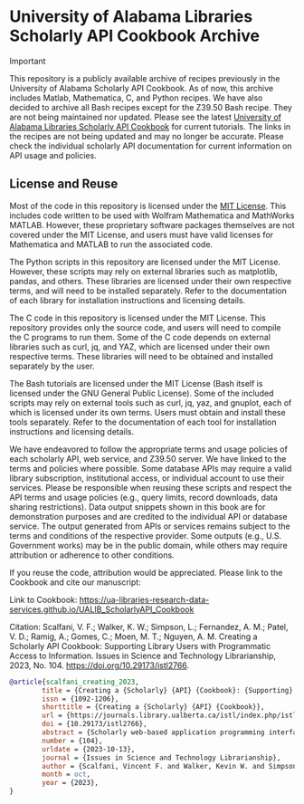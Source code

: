 # University of Alabama Libraries Scholarly API Cookbook Archive

> [!IMPORTANT]
> This repository is a publicly available archive of recipes previously in the University of Alabama Scholarly API Cookbook. As of now, this archive includes Matlab, Mathematica, C, and Python recipes. We have also decided to archive all Bash recipes except for the Z39.50 Bash recipe. They are not being maintained nor updated. Please see the latest [University of Alabama Libraries Scholarly API Cookbook](https://ua-libraries-research-data-services.github.io/UALIB_ScholarlyAPI_Cookbook) for current tutorials. The links in the recipes are not being updated and may no longer be accurate. Please check the individual scholarly API documentation for current information on API usage and policies.

## License and Reuse

Most of the code in this repository is licensed under the [MIT License](https://github.com/UA-Libraries-Research-Data-Services/Scholarly_API_Cookbook_Archive/blob/main/LICENSE). This includes code written to be used with Wolfram Mathematica and MathWorks MATLAB. However, these proprietary software packages themselves are not covered under the MIT License, and users must have valid licenses for Mathematica and MATLAB to run the associated code.

The Python scripts in this repository are licensed under the MIT License. However, these scripts may rely on external libraries such as matplotlib, pandas, and others. These libraries are licensed under their own respective terms, and will need to be installed separately. Refer to the documentation of each library for installation instructions and licensing details.

The C code in this repository is licensed under the MIT License. This repository provides only the source code, and users will need to compile the C programs to run them. Some of the C code depends on external libraries such as curl, jq, and YAZ, which are licensed under their own respective terms. These libraries will need to be obtained and installed separately by the user.

The Bash tutorials are licensed under the MIT License (Bash itself is licensed under the GNU General Public License). Some of the included scripts may rely on external tools such as curl, jq, yaz, and gnuplot, each of which is licensed under its own terms. Users must obtain and install these tools separately. Refer to the documentation of each tool for installation instructions and licensing details.

We have endeavored to follow the appropriate terms and usage policies of each scholarly API, web service, and Z39.50 server. We have linked to the terms and policies where possible. Some database APIs may require a valid library subscription, institutional access, or individual account to use their services. Please be responsible when reusing these scripts and respect the API terms and usage policies (e.g., query limits, record downloads, data sharing restrictions). Data output snippets shown in this book are for demonstration purposes and are credited to the individual API or database service. The output generated from APIs or services remains subject to the terms and conditions of the respective provider. Some outputs (e.g., U.S. Government works) may be in the public domain, while others may require attribution or adherence to other conditions.

If you reuse the code, attribution would be appreciated. Please link to the Cookbook and cite our manuscript:

Link to Cookbook: https://ua-libraries-research-data-services.github.io/UALIB_ScholarlyAPI_Cookbook

Citation: Scalfani, V. F.; Walker, K. W.; Simpson, L.; Fernandez, A. M.; Patel, V. D.; Ramig, A.; Gomes, C.; Moen, M. T.; Nguyen, A. M. Creating a Scholarly API Cookbook: Supporting Library Users with Programmatic Access to Information. Issues in Science and Technology Librarianship, 2023, No. 104. https://doi.org/10.29173/istl2766.

```bibtex
@article{scalfani_creating_2023,
        title = {Creating a {Scholarly} {API} {Cookbook}: {Supporting} {Library} {Users} with {Programmatic} {Access} to {Information}},
        issn = {1092-1206},
        shorttitle = {Creating a {Scholarly} {API} {Cookbook}},
        url = {https://journals.library.ualberta.ca/istl/index.php/istl/article/view/2766},
        doi = {10.29173/istl2766},
        abstract = {Scholarly web-based application programming interfaces (APIs) allow users to interact with information and data programmatically. Interacting with information programmatically allows users to create advanced information query workflows and quickly access machine-readable data for downstream computations. With the growing availability of scholarly APIs from open and commercial library databases, supporting access to information via an API has become a key support area for research data services in libraries. This article describes our efforts with supporting API access through the development of an online Scholarly API Cookbook. The Cookbook contains code recipes (i.e., tutorials) for getting started with 10 different scholarly APIs, including for example, Scopus, World Bank, and PubMed. API tutorials are available in Python, Bash, Matlab, and Mathematica. A tutorial for interacting with library catalog data programmatically via Z39.50 is also included, as traditional library catalog metadata is rarely available via an API. In addition to describing the Scholarly API Cookbook content, we discuss our experiences building a student research data services programming team, challenges we encountered, and ideas to improve the Cookbook. The University of Alabama Libraries Scholarly API Cookbook is freely available and hosted on GitHub. All code within the API Cookbook is licensed with the permissive MIT license, and as a result, users are free to reuse and adapt the code in their teaching and research.},
        number = {104},
        urldate = {2023-10-13},
        journal = {Issues in Science and Technology Librarianship},
        author = {Scalfani, Vincent F. and Walker, Kevin W. and Simpson, Lance and Fernandez, Avery M. and Patel, Vishank D. and Ramig, Anastasia and Gomes, Cyrus and Moen, Michael T. and Nguyen, Adam M.},
        month = oct,
        year = {2023},
}
```
